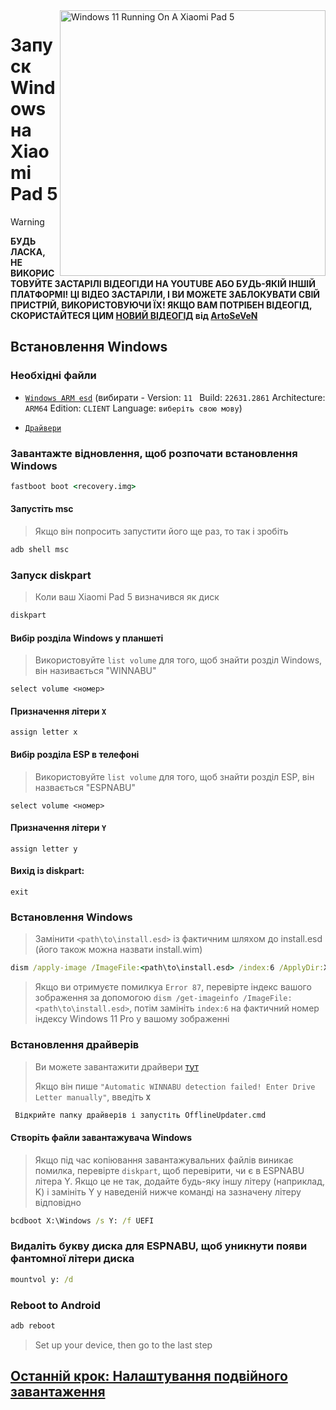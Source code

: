 <img align="right" src="https://raw.githubusercontent.com/erdilS/Port-Windows-11-Xiaomi-Pad-5/main/nabu.png" width="425" alt="Windows 11 Running On A Xiaomi Pad 5">

# Запуск Windows на Xiaomi Pad 5
> [!WARNING]
> **БУДЬ ЛАСКА, НЕ ВИКОРИСТОВУЙТЕ ЗАСТАРІЛІ ВІДЕОГІДИ НА YOUTUBE АБО БУДЬ-ЯКІЙ ІНШІЙ ПЛАТФОРМІ! ЦІ ВІДЕО ЗАСТАРІЛИ, І ВИ МОЖЕТЕ ЗАБЛОКУВАТИ СВІЙ ПРИСТРІЙ, ВИКОРИСТОВУЮЧИ ЇХ! ЯКЩО ВАМ ПОТРІБЕН ВІДЕОГІД, СКОРИСТАЙТЕСЯ ЦИМ [НОВИЙ ВІДЕОГІД](https://youtu.be/BbgTbTGbXYg) від [ArtoSeVeN](https://www.youtube.com/channel/UCYjwfxlYlJ7Nnzv01oszQvA)**

## Встановлення Windows

### Необхідні файли
- [```Windows ARM esd```](https://worproject.com/esd) (вибирати - Version:  ```11 ``` Build:  ```22631.2861``` Architecture:  ```ARM64``` Edition:  ```CLIENT``` Language:  ```виберіть свою мову```)
  
- [```Драйвери```](https://github.com/map220v/MiPad5-Drivers/releases/latest)

### Завантажте відновлення, щоб розпочати встановлення Windows
```cmd
fastboot boot <recovery.img>
```

#### Запустіть msc
> Якщо він попросить запустити його ще раз, то так і зробіть
```cmd
adb shell msc
```

### Запуск diskpart
> Коли ваш Xiaomi Pad 5 визначився як диск
```cmd
diskpart
```

#### Вибір розділа Windows у планшеті
> Використовуйте `list volume` для того, щоб знайти розділ Windows, він називається "WINNABU"
```diskpart
select volume <номер>
```

#### Призначення літери `X`
```diskpart
assign letter x
```

#### Вибір розділа ESP в телефоні
> Використовуйте `list volume` для того, щоб знайти розділ ESP, він назвається "ESPNABU"
```diskpart
select volume <номер>
```

#### Призначення літери `Y`
```diskpart
assign letter y
```

#### Вихід із diskpart:
```diskpart
exit
```

### Встановлення Windows
> Замінити `<path\to\install.esd>` із фактичним шляхом до install.esd (його також можна назвати install.wim) 
```cmd
dism /apply-image /ImageFile:<path\to\install.esd> /index:6 /ApplyDir:X:\
``` 

> Якщо ви отримуєте помилкуa `Error 87`, перевірте індекс вашого зображення за допомогою `dism /get-imageinfo /ImageFile:<path\to\install.esd>`, потім замініть `index:6` на фактичний номер індексу Windows 11 Pro у вашому зображенні 

### Встановлення драйверів
> Ви можете завантажити драйвери [тут](https://github.com/map220v/MiPad5-Drivers/releases/latest)
>
> Якщо він пише `"Automatic WINNABU detection failed! Enter Drive Letter manually"`, введіть **`X`**
```cmd
 Відкрийте папку драйверів і запустіть OfflineUpdater.cmd
```

#### Створіть файли завантажувача Windows
> Якщо під час копіювання завантажувальних файлів виникає помилка, перевірте `diskpart`, щоб перевірити, чи є в ESPNABU літера Y. Якщо це не так, додайте будь-яку іншу літеру (наприклад, K) і замініть Y у наведеній нижче команді на зазначену літеру відповідно
```cmd
bcdboot X:\Windows /s Y: /f UEFI
```

### Видаліть букву диска для ESPNABU, щоб уникнути появи фантомної літери диска
```cmd
mountvol y: /d
```

### Reboot to Android
```cmd
adb reboot
```

> Set up your device, then go to the last step

## [Останній крок: Налаштування подвійного завантаження](dualboot-uk.md)















